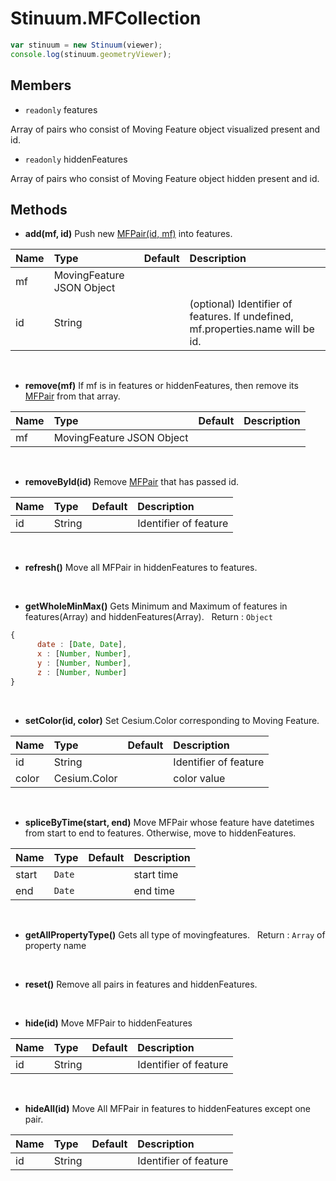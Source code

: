 # Stinuum.MFCollection

```js
var stinuum = new Stinuum(viewer);
console.log(stinuum.geometryViewer);
```

## Members

* `readonly` features

Array of pairs who consist of Moving Feature object visualized present and id.

* `readonly` hiddenFeatures

Array of pairs who consist of Moving Feature object hidden present and id.

## Methods

* __add(mf, id)__
Push new [MFPair(id, mf)](https://github.com/aistairc/mf-cesium/blob/master/reference/MFPair.md) into features.

| Name | Type | Default | Description |
| ---------- | :--------- | :---------- | :---------- |
|   mf  |  MovingFeature JSON Object   |        |       |
| id | String | | (optional) Identifier of features. If undefined, mf.properties.name will be id.  |

&nbsp;

* __remove(mf)__
If mf is in features or hiddenFeatures, then remove its [MFPair](https://github.com/aistairc/mf-cesium/blob/master/reference/MFPair.md) from that array.

| Name | Type | Default | Description |
| ---------- | :--------- | :---------- | :---------- |
|   mf  |  MovingFeature JSON Object   |        |       |

&nbsp;

* __removeById(id)__
Remove  [MFPair](https://github.com/aistairc/mf-cesium/blob/master/reference/MFPair.md) that has passed id.

| Name | Type | Default | Description |
| ---------- | :--------- | :---------- | :---------- |
|   id  |  String   |        |   Identifier of feature    |

&nbsp;

* __refresh()__
Move all MFPair in hiddenFeatures to features.

&nbsp;

* __getWholeMinMax()__
Gets Minimum and Maximum of features in features(Array) and hiddenFeatures(Array).
&nbsp;
Return : `Object`
```js
{
      date : [Date, Date],
      x : [Number, Number],
      y : [Number, Number],
      z : [Number, Number]
}
```

&nbsp;

* __setColor(id, color)__
Set Cesium.Color corresponding to Moving Feature.


| Name | Type | Default | Description |
| ---------- | :--------- | :---------- | :---------- |
|   id  |  String   |        |   Identifier of feature    |
| color | Cesium.Color | | color value|


&nbsp;

* __spliceByTime(start, end)__
Move MFPair whose feature have datetimes from start to end to features. Otherwise, move to hiddenFeatures.


| Name | Type | Default | Description |
| ---------- | :--------- | :---------- | :---------- |
|   start  |  `Date`   |        |   start time   |
|   end  |  `Date`   |        |   end time    |

&nbsp;

* __getAllPropertyType()__
Gets all type of movingfeatures.
&nbsp;
Return : `Array` of property name

&nbsp;

* __reset()__
Remove all pairs in features and hiddenFeatures.

&nbsp;

* __hide(id)__
Move MFPair to hiddenFeatures


| Name | Type | Default | Description |
| ---------- | :--------- | :---------- | :---------- |
|   id  |  String   |        |   Identifier of feature    |

&nbsp;

* __hideAll(id)__
Move All MFPair in features to hiddenFeatures except one pair.


| Name | Type | Default | Description |
| ---------- | :--------- | :---------- | :---------- |
|   id  |  String   |        |   Identifier of feature    |

&nbsp;
